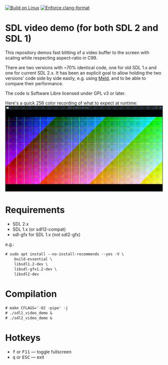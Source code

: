 [![Build on Linux](https://github.com/hartwork/sdl_video_demo/actions/workflows/linux.yml/badge.svg)](https://github.com/hartwork/sdl_video_demo/actions/workflows/linux.yml)
[![Enforce clang-format](https://github.com/hartwork/sdl_video_demo/actions/workflows/clang-format.yml/badge.svg)](https://github.com/hartwork/sdl_video_demo/actions/workflows/clang-format.yml)


# SDL video demo (for both SDL 2 and SDL 1)

This repository demos fast blitting of a video buffer
to the screen with scaling while respecting aspect-ratio in C99.

There are two versions with ~70% identical code,
one for old SDL 1.x and one for current SDL 2.x.
It has been an explicit goal to allow holding
the two versions' code side by side easily,
e.g. using [Meld](https://meldmerge.org/),
and to be able to compare their performance.

The code is Software Libre licensed under GPL v3 or later.

Here's a quick 256 color recording of what to expect at runtime:
![Recording of sdl2_video_demo](recording.gif)


# Requirements

- SDL 2.x
- SDL 1.x (or sdl12-compat)
- sdl-gfx for SDL 1.x (not sdl2-gfx)

e.g.:

```console
# sudo apt install --no-install-recommends --yes -V \
    build-essential \
    libsdl1.2-dev \
    libsdl-gfx1.2-dev \
    libsdl2-dev
```


# Compilation

```console
# make CFLAGS='-O2 -pipe' -j
# ./sdl1_video_demo &
# ./sdl2_video_demo &
```


# Hotkeys

- <kbd>f</kbd> or <kbd>F11</kbd> — toggle fullscreen
- <kbd>q</kbd> or <kbd>ESC</kbd> — exit
